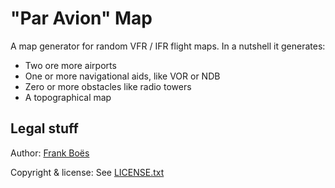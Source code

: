 "Par Avion" Map
===============

A map generator for random VFR / IFR flight maps. In a nutshell it generates:

* Two ore more airports
* One or more navigational aids, like VOR or NDB
* Zero or more obstacles like radio towers
* A topographical map

Legal stuff
-----------

Author: [Frank Boës](https://3960.org)

Copyright & license: See [LICENSE.txt](LICENSE.txt)
